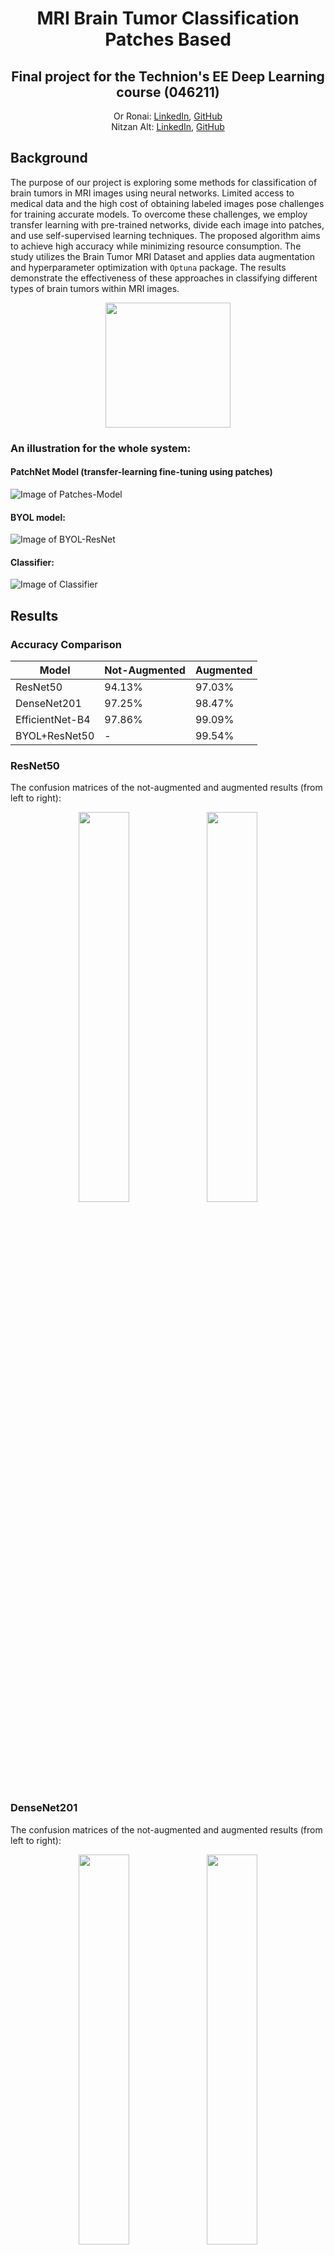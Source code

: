 <h1 align="center">MRI Brain Tumor Classification Patches Based</h1>
<h2 align="center">Final project for the Technion's EE Deep Learning course (046211)</h2> 
  <p align="center">
    Or Ronai: <a href="https://www.linkedin.com/in/orronai/">LinkedIn</a>, <a href="https://github.com/orronai">GitHub</a>
  <br>
    Nitzan Alt: <a href="https://www.linkedin.com/in/nitzan-alt-520767234/">LinkedIn</a>, <a href="https://github.com/NitzanAlt">GitHub</a>
  </p>


## Background
The purpose of our project is exploring some methods for classification of brain tumors in MRI images using neural networks.
Limited access to medical data and the high cost of obtaining labeled images pose challenges for training accurate models. To overcome these challenges, we employ transfer learning with pre-trained networks, divide each image into patches, and use self-supervised learning techniques. The proposed algorithm aims to achieve high accuracy while minimizing resource consumption. The study utilizes the Brain Tumor MRI Dataset and applies data augmentation and hyperparameter optimization with `Optuna` package. The results demonstrate the effectiveness of these approaches in classifying different types of brain tumors within MRI
images.

<p align="middle">
  <img src="./assets/patches_split.gif" height="200">
</p>

### An illustration for the whole system:
#### PatchNet Model (transfer-learning fine-tuning using patches)
![Image of Patches-Model](./assets/patches_model.jpg)

#### BYOL model: 
![Image of BYOL-ResNet](./assets/BYOL_explain.jpg)

#### Classifier:
![Image of Classifier](./assets/BYOL_net.jpg)

## Results
###  Accuracy Comparison
<div align="center">
  
  |Model| Not-Augmented | Augmented|
  |-----|-----|-----|
  |ResNet50| 94.13%| 97.03%|
  | DenseNet201| 97.25%| 98.47%|
  | EfficientNet-B4| 97.86%| 99.09%|
  | BYOL+ResNet50| -| 99.54%|

</div>

### ResNet50
The confusion matrices of the not-augmented and augmented results (from left to right):
<p align="middle">
  <img src="./assets/confussion_matrix/CM-resnet-not-augmented.png" width="40%" />
  <img src="./assets/confussion_matrix/CM-resnet-augmented.png" width="40%" /> 
</p>

### DenseNet201
The confusion matrices of the not-augmented and augmented results (from left to right):
<p align="middle">
  <img src="./assets/confussion_matrix/CM-densenet-not-augmented.png" width="40%" />
  <img src="./assets/confussion_matrix/CM-densenet-augmented.png" width="40%" /> 
</p>

### EfficientNet-B4
The confusion matrices of the not-augmented and augmented results (from left to right):
<p align="middle">
  <img src="./assets/confussion_matrix/CM-efficientnet-not-augmented.png" width="40%" />
  <img src="./assets/confussion_matrix/CM-efficientnet-augmented.png" width="40%" /> 
</p>

### BYOL+ResNet50
The confusion matrices of the augmented results:
<p align="middle">
  <img src="./assets/confussion_matrix/CM-byol-augmented.png" width="40%" />
</p>

#### t-SNE on 500 random test images representation 
<p align="middle">
  <img src="./outputs/'t-SNE_BYOL-2D'.png" width="40%" />
  <img src="./outputs/'t-SNE_BYOL-3D'.png" width="40%" /> 
</p>


## Files In The Repository
|File name| Purpsoe|
|---------------------------------------------------------------|-----------------------------------------------------------------|
|`dataset_preprocessing/train_validation_split.py`| Script in order to split the dataset into train-validation-test|
| `code/utils/*.py`| Save trained model for each run, save the results, and get the dataset loaders|
| `code/models/*.py`| The `PatchNet`, `BYOL` and `Classifier` models|
| `code/train.py`| Application for training each model|
| `code/optuna_train.py`| Application for finding the best hyperparameters for each model with `Optuna`|
| `code/main_*.ipynb`| Notebooks which include all data processing, training, and inference|

## Installation
1. Clone the repository
2. Install the basic packages using the provided `environment.yml` file by running: `conda env create -f environment.yml`.
3. Alternatively, you can install all the requiered packages with `pip install -r requirements.txt`.

### Prerequisites
|Library         | Version |
|--------------------|----|
|`Python`| `3.6.13 (Anaconda3)`|
|`efficientnet_pytorch`| `0.7.1`|
|`kornia`| `0.6.8`|
|`matplotlib`| `3.3.4`|
|`numpy`| `1.19.5`|
|`optuna`| `3.0.6`|
|`Pillow`| `8.4.0`|
|`scikirt_learn`| `0.24.2`|
|`torch`| `1.10.2`|
|`torchvision`| `0.11.3`|
|`tqdm`| `4.64.1`|

### Run Our Model
In order to train the model and choose the hyperparameters according to `Optuna` suggestion, run the following functions: `run_experiments` and `train_model`.

If necessary, load the trained weights of the wanted model (`ResNet50`, `DenseNet201`, `EfficientNet-B4` or `Byol-ResNet`).

If you want to add new model to `PatchNet`, in `code/models/model.py` file, under `PatchNet` Class, add your model, or model name.
Alternatively, if you want to add model to `BYOL`, in `code/models/byol_net.py` file, under `ByolNet` Class, add your model, or model name.

## Sources & References
### Sources
* The dataset was taken from Kaggle [Brain Tumor MRI Dataset](https://www.kaggle.com/datasets/masoudnickparvar/brain-tumor-mri-dataset).
* The code originally was adapted from the following [Brain MRI Classification using PyTorch EfficientNetB0](https://debuggercafe.com/brain-mri-classification-using-pytorch-efficientnetb0/).
* The BYOL code was adapted from the following pytorch implementation of [byol_pytorch](https://github.com/lucidrains/byol-pytorch/blob/master/byol_pytorch/byol_pytorch.py).
### Refrences
* [Bootstrap Your Own Latent: A New Approach to Self-Supervised Learning](https://arxiv.org/abs/2006.07733). 
* [Densely Connected Convolutional Networks](https://arxiv.org/abs/1608.06993v5).
* [EfficientNet: Rethinking Model Scaling for Convolutional Neural Networks](https://arxiv.org/abs/1905.11946).
* [Deep Residual Learning for Image Recognition](https://arxiv.org/abs/1512.03385).
